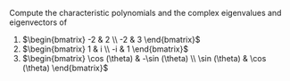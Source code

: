 Compute the characteristic polynomials and the complex eigenvalues and eigenvectors of
1. $\begin{bmatrix}
   -2 & 2   \\
   -2 & 3 
\end{bmatrix}$
2. $\begin{bmatrix}
   1 & i   \\
   -i & 1 
\end{bmatrix}$
3. $\begin{bmatrix}
   \cos (\theta) & -\sin (\theta)  \\
   \sin (\theta) & \cos (\theta)
\end{bmatrix}$